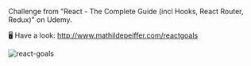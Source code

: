 Challenge from "React - The Complete Guide (incl Hooks, React Router, Redux)" on Udemy.
  
🖥   Have a look: http://www.mathildepeiffer.com/reactgoals 

   
 

![react-goals](https://user-images.githubusercontent.com/86634734/136645492-6b743096-3e1a-4dcb-b70c-4ebebb397a3b.png)


 

 
 
  
